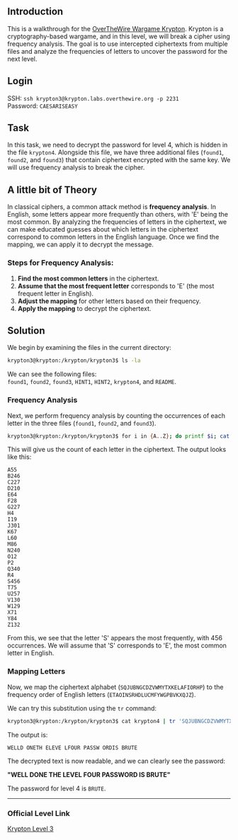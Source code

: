 ## Introduction

This is a walkthrough for the [OverTheWire Wargame Krypton](https://overthewire.org/wargames/krypton/). Krypton is a cryptography-based wargame, and in this level, we will break a cipher using frequency analysis. The goal is to use intercepted ciphertexts from multiple files and analyze the frequencies of letters to uncover the password for the next level.

## Login

SSH: `ssh krypton3@krypton.labs.overthewire.org -p 2231`  
Password: `CAESARISEASY`

## Task

In this task, we need to decrypt the password for level 4, which is hidden in the file `krypton4`. Alongside this file, we have three additional files (`found1`, `found2`, and `found3`) that contain ciphertext encrypted with the same key. We will use frequency analysis to break the cipher.

## A little bit of Theory

In classical ciphers, a common attack method is **frequency analysis**. In English, some letters appear more frequently than others, with 'E' being the most common. By analyzing the frequencies of letters in the ciphertext, we can make educated guesses about which letters in the ciphertext correspond to common letters in the English language. Once we find the mapping, we can apply it to decrypt the message.

### Steps for Frequency Analysis:

1. **Find the most common letters** in the ciphertext.
2. **Assume that the most frequent letter** corresponds to 'E' (the most frequent letter in English).
3. **Adjust the mapping** for other letters based on their frequency.
4. **Apply the mapping** to decrypt the ciphertext.

## Solution

We begin by examining the files in the current directory:

```bash
krypton3@krypton:/krypton/krypton3$ ls -la
```

We can see the following files:  
`found1`, `found2`, `found3`, `HINT1`, `HINT2`, `krypton4`, and `README`.

### Frequency Analysis

Next, we perform frequency analysis by counting the occurrences of each letter in the three files (`found1`, `found2`, and `found3`).

```bash
krypton3@krypton:/krypton/krypton3$ for i in {A..Z}; do printf $i; cat found1 found2 found3 | tr -cd $i | wc -c; done
```

This will give us the count of each letter in the ciphertext. The output looks like this:

```
A55
B246
C227
D210
E64
F28
G227
H4
I19
J301
K67
L60
M86
N240
O12
P2
Q340
R4
S456
T75
U257
V130
W129
X71
Y84
Z132
```

From this, we see that the letter 'S' appears the most frequently, with 456 occurrences. We will assume that 'S' corresponds to 'E', the most common letter in English.

### Mapping Letters

Now, we map the ciphertext alphabet (`SQJUBNGCDZVWMYTXKELAFIORHP`) to the frequency order of English letters (`ETAOINSRHDLUCMFYWGPBVKXQJZ`).

We can try this substitution using the `tr` command:

```bash
krypton3@krypton:/krypton/krypton3$ cat krypton4 | tr 'SQJUBNGCDZVWMYTXKELAFIORHP' 'EATSORNIHCLDUPYFWGMBKVXQJZ'
```

The output is:

```
WELLD ONETH ELEVE LFOUR PASSW ORDIS BRUTE
```

The decrypted text is now readable, and we can clearly see the password:

**"WELL DONE THE LEVEL FOUR PASSWORD IS BRUTE"**

The password for level 4 is `BRUTE`.

---

### Official Level Link

[Krypton Level 3](https://overthewire.org/wargames/krypton/krypton3.html)
